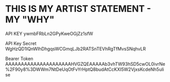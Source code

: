 # THIS IS MY ARTIST STATEMENT - MY "WHY"
API KEY 
ywmbFRbLn2GPyKweOGjZz1sfW

API Key Secret
WgHzQD1lQnWIhDhgqsWCGmqLJb2RATSnTEVhRgTfMvsSNqhvLR

Bearer Token
AAAAAAAAAAAAAAAAAAAAAHVGZQEAAAAAb3vhTW93hSD5cwOL0ivrNe%2F90y8%3DWWm7NtDeUqOtFvYrHptQ8budAtCcKXI5W2VjxsKcdeNh5ulise
